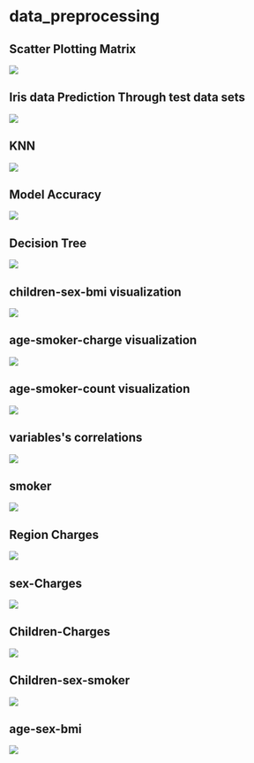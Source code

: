 # data_preprocessing

## Scatter Plotting Matrix
<img src="https://user-images.githubusercontent.com/48057905/87841473-628f2800-c8e0-11ea-8b7a-441f75ce93e1.PNG"></img>


## Iris data Prediction Through test data sets
<img src="https://user-images.githubusercontent.com/48057905/87841476-6458eb80-c8e0-11ea-90e8-e78075a056da.PNG"></img>


## KNN
<img src="https://user-images.githubusercontent.com/48057905/87844277-a12fdd00-c8f6-11ea-99ef-a81cac5d7563.PNG"></img>


## Model Accuracy
<img src="https://user-images.githubusercontent.com/48057905/87844278-a2610a00-c8f6-11ea-8dbf-20f565e967c8.PNG"></img>


## Decision Tree
<img src="https://user-images.githubusercontent.com/48057905/87905196-f3116800-ca9a-11ea-9ef0-f60058e69caa.png"></img>

## children-sex-bmi visualization
<img src="https://user-images.githubusercontent.com/48057905/88250513-ca7baf00-cce2-11ea-9a74-c97f9d122ddc.png"></img>

## age-smoker-charge visualization
<img src="https://user-images.githubusercontent.com/48057905/88250515-cbacdc00-cce2-11ea-9959-edb855c04212.png"></img>

## age-smoker-count visualization
<img src="https://user-images.githubusercontent.com/48057905/88250516-cc457280-cce2-11ea-9bf2-4449c16e95be.png"></img>

## variables's correlations
<img src="https://user-images.githubusercontent.com/48057905/88250519-ccde0900-cce2-11ea-9b9a-edaf8ebd0c20.png"></img>

## smoker
<img src="https://user-images.githubusercontent.com/48057905/88250520-ccde0900-cce2-11ea-8a46-eae6c369037c.png"></img>

## Region Charges
<img src="https://user-images.githubusercontent.com/48057905/88250523-cd769f80-cce2-11ea-881f-140356e3988b.png"></img>

## sex-Charges
<img src="https://user-images.githubusercontent.com/48057905/88250525-ce0f3600-cce2-11ea-804d-8ed8e31ea2e7.png"></img>

## Children-Charges
<img src="https://user-images.githubusercontent.com/48057905/88250527-ce0f3600-cce2-11ea-8bbe-788fd0b980db.png"></img>

## Children-sex-smoker
<img src="https://user-images.githubusercontent.com/48057905/88250529-cea7cc80-cce2-11ea-9f67-d0cea2007626.png"></img>

## age-sex-bmi
<img src="https://user-images.githubusercontent.com/48057905/88250533-cf406300-cce2-11ea-9795-7b3c0a626c7e.png"></img>
